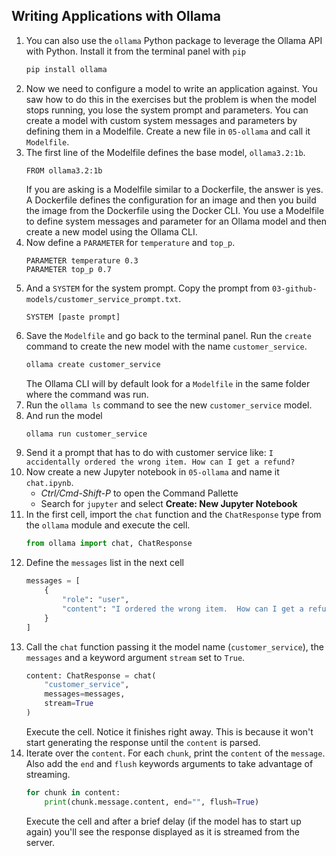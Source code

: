 ## Writing Applications with Ollama


1. You can also use the `ollama` Python package to leverage the Ollama API with Python.  Install it from the terminal panel with `pip`
    ```bash
    pip install ollama
    ```
2. Now we need to configure a model to write an application against.  You saw how to do this in the exercises but the problem is when the model stops running, you lose the system prompt and parameters.  You can create a model with custom system messages and parameters by defining them in a Modelfile.  Create a new file in `05-ollama` and call it `Modelfile`.
3. The first line of the Modelfile defines the base model, `ollama3.2:1b`.
    ```
    FROM ollama3.2:1b
    ```
    If you are asking is a Modelfile similar to a Dockerfile, the answer is yes.  A Dockerfile defines the configuration for an image and then you build the image from the Dockerfile using the Docker CLI.  You use a Modelfile to define system messages and parameter for an Ollama model and then create a new model using the Ollama CLI.  
4. Now define a `PARAMETER` for `temperature` and `top_p`.
    ```
    PARAMETER temperature 0.3
    PARAMETER top_p 0.7
    ```
5. And a `SYSTEM` for the system prompt.  Copy the prompt from `03-github-models/customer_service_prompt.txt`.
    ```
    SYSTEM [paste prompt]
    ```
6. Save the `Modelfile` and go back to the terminal panel.  Run the `create` command to create the new model with the name `customer_service`.
    ```bash
    ollama create customer_service
    ```
    The Ollama CLI will by default look for a `Modelfile` in the same folder where the command was run.
7. Run the `ollama ls` command to see the new `customer_service` model.
8. And run the model
    ```bash
    ollama run customer_service
    ```
9. Send it a prompt that has to do with customer service like: `I accidentally ordered the wrong item. How can I get a refund?`
10. Now create a new Jupyter notebook in `05-ollama` and name it `chat.ipynb`.
    * *Ctrl/Cmd-Shift-P* to open the Command Pallette
    * Search for `jupyter` and select **Create: New Jupyter Notebook**
11. In the first cell, import the `chat` function and the `ChatResponse` type from the `ollama` module and execute the cell.
    ```python
    from ollama import chat, ChatResponse
    ```
12. Define the `messages` list in the next cell
    ```python
    messages = [
        {
            "role": "user",
            "content": "I ordered the wrong item.  How can I get a refund?"
        }
    ]
    ```
13. Call the `chat` function passing it the model name (`customer_service`), the `messages` and a keyword argument `stream` set to `True`.
    ```python
    content: ChatResponse = chat(
        "customer_service",
        messages=messages,
        stream=True
    )
    ```
    Execute the cell.  Notice it finishes right away.  This is because it won't start generating the response until the `content` is parsed.
14. Iterate over the `content`.  For each `chunk`, print the `content` of the `message`.  Also add the `end` and `flush` keywords arguments to take advantage of streaming.
    ```python
    for chunk in content:
        print(chunk.message.content, end="", flush=True)
    ```
    Execute the cell and after a brief delay (if the model has to start up again) you'll see the response displayed as it is streamed from the server.
